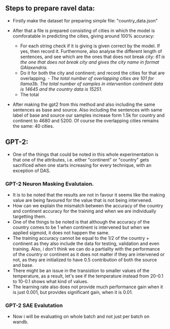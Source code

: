 ## Steps to prepare ravel data:

- Firstly make the dataset for preparing simple file: "country_data.json"
- After that a file is prepared consisting of cities in which the model is comforatable in predicting the cities, giving around 100% accuracy:

  - For each string check if it is giving is given correct by the model. If yes, then record it. Furthermore, also analyse the different length of sentences, and see which are the ones that does not break city: _61 is the one that does not break city and gives the city name in format GAlaxendria._
  - Do it for both the city and continent; and record the cities for that are overlapping. - _The total number of overlapping cities are 101 for llama3b. The total number of samples in intervention continent data is 14645 and the country data is 15251_.
  - The total

- After making the gpt2 from this method and also including the same sentences as base and source. Also including the sentences with same label of base and source our samples increase form 1.5k for country and continent to 4680 and 5200. Of course the overlapping cities remains the same: 40 cities.

## GPT-2:

- One of the things that could be noted in this whole experimentation is that one of the attributes, i.e. either "continent" or "country" gets sacrificed when one starts increasing for every technique, with an exception of DAS.

### GPT-2 Neuron Masking Evalutaion.

- It is to be noted that the results are not in favour it seems like the making value are being favoured for the value that is not being intervened.
- How can we explain the mismatch between the accuracy of the country and continent accuracy for the training and when we are individually targetting them.
- One of the things to be noted is that although the accuracy of the country comes to be $1$ when continent is intervened but when we applied sigmoid, it does not happen the same.
- The training accuracy cannot be equal to the 1/2 of the country + continent as they also include the data for testing, validation and even training. Also, i don't think we can do a partiality with the performance of the country or continent as it does not matter if they are intervened or not, as they are initialized to have 0.5 contribution of both the source and base.
- There might be an issue in the transistion to smaller values of the temperature, as a result, let's see if the temperature instead from 20-0.1 to 10-0.1 shows what kind of values.
- The learning rate also does not provide much performance gain when it is just 0.001, but provides significant gain, when it is 0.01.

### GPT-2 SAE Evalutation

- Now i will be evaluating on whole batch and not just per batch on wandb.
